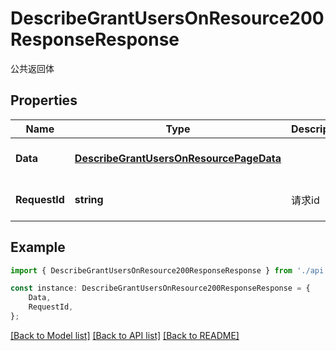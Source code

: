 # DescribeGrantUsersOnResource200ResponseResponse

公共返回体

## Properties

Name | Type | Description | Notes
------------ | ------------- | ------------- | -------------
**Data** | [**DescribeGrantUsersOnResourcePageData**](DescribeGrantUsersOnResourcePageData.md) |  | [optional] [default to undefined]
**RequestId** | **string** | 请求id | [optional] [default to 'xxxxx']

## Example

```typescript
import { DescribeGrantUsersOnResource200ResponseResponse } from './api';

const instance: DescribeGrantUsersOnResource200ResponseResponse = {
    Data,
    RequestId,
};
```

[[Back to Model list]](../README.md#documentation-for-models) [[Back to API list]](../README.md#documentation-for-api-endpoints) [[Back to README]](../README.md)
